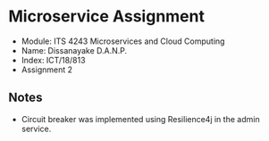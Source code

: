 # Microservice Assignment

- Module: ITS 4243 Microservices and Cloud Computing
- Name: Dissanayake D.A.N.P.
- Index: ICT/18/813
- Assignment 2

## Notes
- Circuit breaker was implemented using Resilience4j in the admin service.

